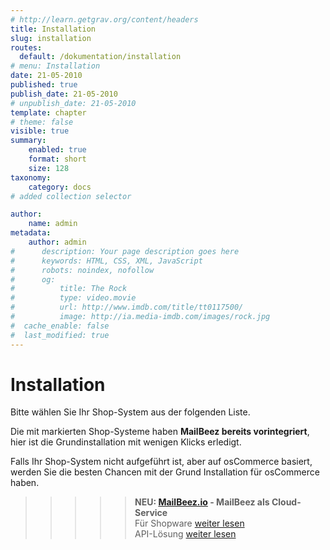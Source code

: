 ```yaml
---
# http://learn.getgrav.org/content/headers
title: Installation
slug: installation
routes:
  default: /dokumentation/installation
# menu: Installation
date: 21-05-2010
published: true
publish_date: 21-05-2010
# unpublish_date: 21-05-2010
template: chapter
# theme: false
visible: true
summary:
    enabled: true
    format: short
    size: 128
taxonomy:
    category: docs
# added collection selector

author:
    name: admin
metadata:
    author: admin
#      description: Your page description goes here
#      keywords: HTML, CSS, XML, JavaScript
#      robots: noindex, nofollow
#      og:
#          title: The Rock
#          type: video.movie
#          url: http://www.imdb.com/title/tt0117500/
#          image: http://ia.media-imdb.com/images/rock.jpg
#  cache_enable: false
#  last_modified: true
---
```


# Installation

Bitte wählen Sie Ihr Shop-System aus der folgenden Liste.

Die mit <b class='label label-integrated'></b> markierten Shop-Systeme haben **MailBeez bereits vorintegriert**, hier ist die Grundinstallation mit wenigen Klicks erledigt.

Falls Ihr Shop-System nicht aufgeführt ist, aber auf osCommerce basiert, werden Sie die besten Chancen mit der Grund Installation für osCommerce haben.


>>>>> **NEU: [MailBeez.io](https://www.mailbeez.io)   - MailBeez als Cloud-Service**  
 Für Shopware [weiter lesen](https://www.mailbeez.io/de/shopware)  
 API-Lösung [weiter lesen](https://www.mailbeez.io/de/api)  